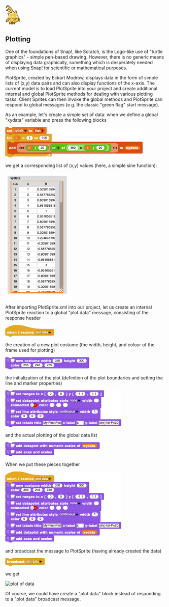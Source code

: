 <img alt="scientific-snap-icon" src="../images/einstein_snap.png" width="50"/>

Plotting
--------

One of the foundations of Snap!, like Scratch, is the Logo-like use of "turtle graphics" - simple pen-based drawing.  However, there is no generic means of displaying data graphically, something which is desperately needed when using Snap! for scientific or mathematical purposes.

PlotSprite, created by Eckart Modrow, displays data in the form of simple lists of (x,y) data pairs and can also display functions of the x-axis.  The current model is to load PlotSprite into your project and create additional internal and global PlotSprite methods for dealing with various plotting tasks.  Client Sprites can then invoke the global methods and PlotSprite can respond to global messages (e.g. the classic "green flag" start message).

As an example, let's create a simple set of data: when we define a global "xydata" variable and press the following blocks

![block that creates data](./images/create_data.png)

we get a corresponding list of (x,y) values (here, a simple sine function):

![created sine function data](./images/created_data.png)

After importing PlotSprite.xml into our project, let us create an internal PlotSprite reaction to a global "plot data" message, consisting of the response header

![respond to plot data message](./images/when_I_receive_plot_data.png)

the creation of a new plot costume (the width, height, and colour of the frame used for plotting)

![create a plot costume](./images/new_costume.png)

the initialization of the plot (definition of the plot boundaries and setting the line and marker properties)

![plot initialization](./images/plot_properties.png)

and the actual plotting of the global data list

![create plot of data](./images/create_plot.png)

When we put these pieces together

![final plot data block](./images/plot_data_block.png)

and broadcast the message to PlotSprite (having already created the data)

![broadcast a plot data message](./images/broadcast_plot_data.png)

we get

![plot of data](./images/plot.png)


Of course, we could have create a "plot data" block instead of responding to a "plot data" broadcast message.

